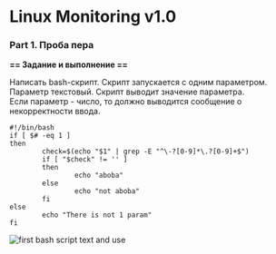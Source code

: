 # Linux Monitoring v1.0

### Part 1. Проба пера

**== Задание и выполнение ==**

Написать bash-скрипт. Скрипт запускается с одним параметром. Параметр текстовый.
Скрипт выводит значение параметра.  
Если параметр - число, то должно выводится сообщение о некорректности ввода.

```
#!/bin/bash
if [ $# -eq 1 ] 
then
        check=$(echo "$1" | grep -E "^\-?[0-9]*\.?[0-9]+$")
        if [ "$check" != '' ]
        then
                echo "aboba"
        else
                echo "not aboba"
        fi
else
        echo "There is not 1 param"
fi
```
![first bash script text and use](/src/screenshots/aboba.png)
